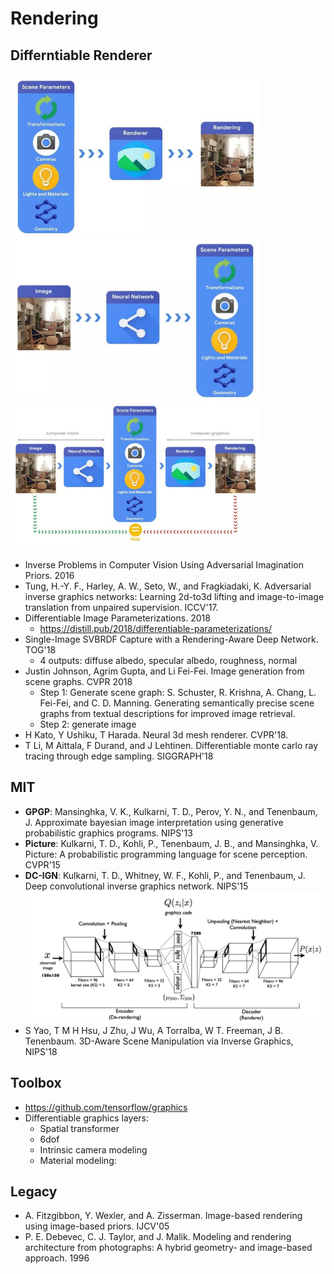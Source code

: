 # Rendering

## Differntiable Renderer
<img src="/Graphics/images/diff_render.jpg" alt="drawing" width="400"/>
<img src="/Graphics/images/vision.jpg" alt="drawing" width="400"/>
<img src="/Graphics/images/diff_render2.jpg" alt="drawing" width="400"/>

- Inverse Problems in Computer Vision Using Adversarial Imagination Priors. 2016
- Tung, H.-Y. F., Harley, A. W., Seto, W., and Fragkiadaki, K. Adversarial inverse graphics networks: Learning 2d-to3d lifting and image-to-image translation from unpaired supervision. ICCV'17.
- Differentiable Image Parameterizations. 2018
	- https://distill.pub/2018/differentiable-parameterizations/
- Single-Image SVBRDF Capture with a Rendering-Aware Deep Network. TOG'18
	- 4 outputs: diffuse albedo, specular albedo, roughness, normal
- Justin Johnson, Agrim Gupta, and Li Fei-Fei. Image generation from scene graphs. CVPR 2018
	- Step 1: Generate scene graph: S. Schuster, R. Krishna, A. Chang, L. Fei-Fei, and C. D. Manning. Generating semantically precise scene graphs from textual descriptions for improved image retrieval.
	- Step 2: generate image
- H Kato, Y Ushiku, T Harada. Neural 3d mesh renderer. CVPR'18.
- T Li, M Aittala, F Durand, and J Lehtinen. Differentiable monte carlo ray tracing through edge sampling. SIGGRAPH'18

## MIT
- **GPGP**:  Mansinghka, V. K., Kulkarni, T. D., Perov, Y. N., and Tenenbaum, J. Approximate bayesian image interpretation using generative probabilistic graphics programs. NIPS'13
- **Picture**: Kulkarni, T. D., Kohli, P., Tenenbaum, J. B., and Mansinghka, V. Picture: A probabilistic programming language for scene perception. CVPR'15
- **DC-IGN**: Kulkarni, T. D., Whitney, W. F., Kohli, P., and Tenenbaum, J. Deep convolutional inverse graphics network. NIPS'15
	<img src="/Graphics/images/dc_ign.png" alt="drawing" width="600"/>
- S Yao, T M H Hsu, J Zhu, J Wu, A Torralba, W T. Freeman, J B. Tenenbaum. 3D-Aware Scene Manipulation via Inverse Graphics, NIPS'18

## Toolbox
- https://github.com/tensorflow/graphics
- Differentiable graphics layers:
	- Spatial transformer
	- 6dof
	- Intrinsic camera modeling
	- Material modeling:

## Legacy
- A. Fitzgibbon, Y. Wexler, and A. Zisserman. Image-based rendering using image-based priors. IJCV'05
- P. E. Debevec, C. J. Taylor, and J. Malik. Modeling and rendering architecture from photographs: A hybrid geometry- and image-based approach. 1996